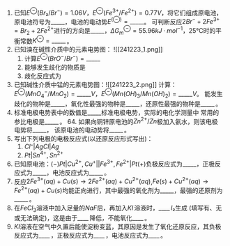 1. 已知$E^{\ominus}(Br₂/Br^-)=1.06V$，$E^\ominus(Fe^{3+}/Fe^{2+})=0.77V$，将它们组成原电池，原电池符号为$\_\_\_\_\_$，电池的电动势$E^(\ominus)=\_\_\_\_\_$。 可判断反应$2Br^-+2Fe^{3+}=Br_2+2Fe^{2+}$进行的方向是$\_\_\_\_\_$，$ΔG_m^\ominus= 55.96kJ·mol^{-1}$，$25℃$时的平衡常数$K^\ominus=\_\_\_\_\_\,$。
2. 已知溴在碱性介质中的元素电势图： ![[241223_1.png]]
	1. 计算$E^\ominus(BrO^-/Br^-)=\_\_\_\_\_$
	2. 能够发生歧化的物质是
	3. 歧化反应式为	
3. 已知碱性介质中锰的元素电势图：![[241223_2.png]]
计算：$E^\ominus(MnO_4^-/MnO_2)=\_\_\_\_\_V$，$E^\ominus(Mn(OH)_3/Mn(OH)_2)=\_\_\_\_\_V$。
能发生歧化的物种是$\_\_\_\_\_$，氧化性最强的物种是$\_\_\_\_\_$，还原性最强的物种是$\_\_\_\_\_\,$。
5. 标准电极电势表中的数值是$\_\_\_\_\_$标准电极电势，实际的电化学测量中 常用的参比电极是$\_\_\_\_\_\,$。 64. 如果向铜锌原电池的$Zn^{2+}/Zn$极加入氨水，则该电极电势将$\_\_\_\_\_$， 该原电池的电动势将$\_\_\_\_\_\,$。 
6. 写出下列电极的电极反应式(以还原反应形式写出)： 
	1. $Cl⁻ | AgCl | Ag$
	2. $Pt | Sn^{4+},Sn^{2+}$	
7. 已知原电池：$(-)Pt | Cu^{2+},Cu^{+} || Fe^{3+},Fe^{2+} | Pt(+)$负极反应式为$\_\_\_\_\_$，正极反应式为$\_\_\_\_\_$，电池反应式为$\_\_\_\_\_\,$。 
8. 反应$2Fe^{3+}(aq)+Cu(s)\rightarrow2Fe^{2+}(aq)+Cu^{2+}(aq)$,$Fe(s)+Cu^{2+}(aq)\rightarrow Fe^{2+}(aq)+Cu(s)$均能正向进行，其中最强的氧化剂为$\_\_\_\_\_$，最强的还原剂为$\_\_\_\_\_\,$。
9. 在$FeCl_3$溶液中加入足量的$NaF$后，再加入$KI\,$溶液时，$\_\_\_\_\,$$I₂$生成 (填写有、无或无法确定)，这是由于$\_\_\_\_\,$降低，不能氧化$\_\_\_\_\,$。
10. $KI$溶液在空气中久置后能使淀粉变蓝，其原因是发生了氧化还原反应，其负极反应式为$\_\_\_\_\,$，正极反应式为$\_\_\_\_\,$，电池反应式为$\_\_\_\_\,$。